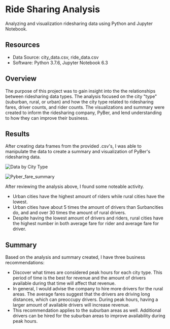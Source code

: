 # Ride Sharing Analysis
Analyzing and visualization ridesharing data using Python and Jupyter Notebook.

## Resources
 - Data Source: city_data.csv, ride_data.csv
 - Software: Python 3.7.6, Jupyter Notebook 6.3

## Overview
The purpose of this project was to gain insight into the the relationships between ridesharing data types. The analysis focused on the city "type" (suburban, rural, or urban) and how the city type related to ridesharing fares, driver counts, and rider counts. The visualizations and summary were created to inform the ridesharing company, PyBer, and lend understanding to how they can improve their business. 

## Results
After creating data frames from the provided .csv's, I was able to manipulate the data to create a summary and visualization of PyBer's ridesharing data. 

![Data by City Type](https://user-images.githubusercontent.com/84139177/126682185-833a3375-af67-4b78-9011-29673a65d4cf.png)

![Pyber_fare_summary](https://user-images.githubusercontent.com/84139177/126682333-9bdac89c-466f-44de-8833-bfe704d77015.png)

After reviewing the analysis above, I found some noteable activity.
- Urban cities have the highest amount of riders while rural cities have the lowest.
- Urban cities have about 5 times the amount of drivers than Surbancities do, and and over 30 times the amount of rural drivers.
- Despite having the lowest amount of drivers and riders, rural cities have the highest number in both average fare for rider and average fare for driver. 

## Summary
Based on the analysis and summary created, I have three business recommendations:
- Discover what times are considered peak hours for each city type. This period of time is the best for revenue and the amount of drivers available during that time will affect that revenue.
- In general, I would advise the company to hire more drivers for the rural areas. The average fares suggest that the drivers are driving long distances, which can preoccupy drivers. During peak hours, having a larger amount of available drivers will increase revenue.
- This recommendation applies to the suburban areas as well. Additional drivers can be hired for the suburban areas to improve availability during peak hours. 
